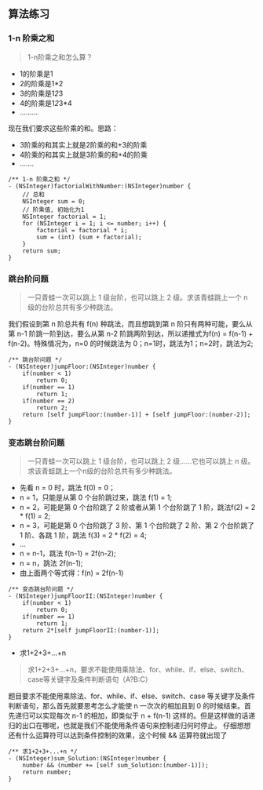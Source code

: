 ## 算法练习

### 1-n 阶乘之和
> 1-n阶乘之和怎么算？

- 1的阶乘是1
- 2的阶乘是1*2
- 3的阶乘是1*2*3
- 4的阶乘是1*2*3*4
- .........

现在我们要求这些阶乘的和。思路：

- 3阶乘的和其实上就是2阶乘的和+3的阶乘
- 4阶乘的和其实上就是3阶乘的和+4的阶乘
- .......

```
/** 1-n 阶乘之和 */
- (NSInteger)factorialWithNumber:(NSInteger)number {
    // 总和
    NSInteger sum = 0;
    // 阶乘值, 初始化为1
    NSInteger factorial = 1;
    for (NSInteger i = 1; i <= number; i++) {
        factorial = factorial * i;
        sum = (int) (sum + factorial);
    }
    return sum;
}
```

### 跳台阶问题
> 一只青蛙一次可以跳上 1 级台阶，也可以跳上 2 级。求该青蛙跳上一个 n 级的台阶总共有多少种跳法。

我们假设到第 n 阶总共有 f(n) 种跳法，而且想跳到第 n 阶只有两种可能，要么从第 n-1 阶跳一阶到达，要么从第 n-2 阶跳两阶到达，所以递推式为f(n) = f(n-1) + f(n-2)。特殊情况为，n=0 的时候跳法为 0；n=1时，跳法为1；n=2时，跳法为2;


```
/** 跳台阶问题 */
- (NSInteger)jumpFloor:(NSInteger)number {
    if(number < 1)
        return 0;
    if(number == 1)
        return 1;
    if(number == 2)
        return 2;
    return [self jumpFloor:(number-1)] + [self jumpFloor:(number-2)];
}
```

### 变态跳台阶问题

> 一只青蛙一次可以跳上 1 级台阶，也可以跳上 2 级……它也可以跳上 n 级。求该青蛙跳上一个n级的台阶总共有多少种跳法。


- 先看 n = 0 时，跳法 f(0) = 0；
- n = 1，只能是从第 0 个台阶跳过来，跳法 f(1) = 1;
- n = 2，可能是第 0 个台阶跳了 2 阶或者从第 1 个台阶跳了 1 阶，跳法f(2) = 2 * f(1) = 2;
- n = 3，可能是第 0 个台阶跳了 3 阶、第 1 个台阶跳了 2 阶、第 2 个台阶跳了 1 阶、各跳 1 阶，跳法 f(3) = 2 * f(2) = 4;
- ...
- n = n-1，跳法 f(n-1) = 2f(n-2);
- n = n，跳法 2f(n-1);
- 由上面两个等式得：f(n) = 2f(n-1)

```
/** 变态跳台阶问题 */
- (NSInteger)jumpFloorII:(NSInteger)number {
    if(number < 1)
        return 0;
    if(number == 1)
        return 1;
    return 2*[self jumpFloorII:(number-1)];
}
```

- 求1+2+3+...+n
> 求1+2+3+...+n，要求不能使用乘除法、for、while、if、else、switch、case等关键字及条件判断语句（A?B:C）

题目要求不能使用乘除法、for、while、if、else、switch、case 等关键字及条件判断语句，那么首先就要思考怎么才能使 n 一次次的相加且到 0 的时候结束。首先递归可以实现每次 n-1 的相加，即类似于 n + f(n-1) 这样的。但是这样做的话递归的出口在哪呢，也就是我们不能使用条件语句来控制递归何时停止。
仔细想想还有什么运算符可以达到条件控制的效果，这个时候 && 运算符就出现了

```
/** 求1+2+3+...+n */
- (NSInteger)sum_Solution:(NSInteger)number {
    number && (number += [self sum_Solution:(number-1)]);
    return number;
}
```




